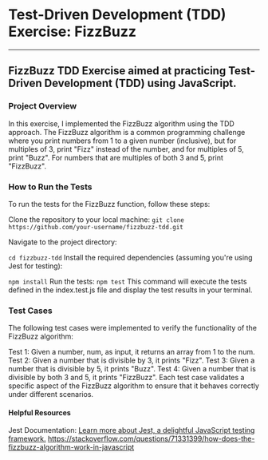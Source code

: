 # Test-Driven Development (TDD) Exercise: FizzBuzz
<hr>

## FizzBuzz TDD Exercise aimed at practicing Test-Driven Development (TDD) using JavaScript.

### Project Overview
In this exercise, I implemented the FizzBuzz algorithm using the TDD approach. The FizzBuzz algorithm is a common programming challenge where you print numbers from 1 to a given number (inclusive), but for multiples of 3, print "Fizz" instead of the number, and for multiples of 5, print "Buzz". For numbers that are multiples of both 3 and 5, print "FizzBuzz".

### How to Run the Tests
To run the tests for the FizzBuzz function, follow these steps:

Clone the repository to your local machine:
`git clone https://github.com/your-username/fizzbuzz-tdd.git`

Navigate to the project directory:

`cd fizzbuzz-tdd`
Install the required dependencies (assuming you're using Jest for testing):

`npm install`
Run the tests:
`npm test`
This command will execute the tests defined in the index.test.js file and display the test results in your terminal.

### Test Cases
The following test cases were implemented to verify the functionality of the FizzBuzz algorithm:

Test 1: Given a number, num, as input, it returns an array from 1 to the num.
Test 2: Given a number that is divisible by 3, it prints "Fizz".
Test 3: Given a number that is divisible by 5, it prints "Buzz".
Test 4: Given a number that is divisible by both 3 and 5, it prints "FizzBuzz".
Each test case validates a specific aspect of the FizzBuzz algorithm to ensure that it behaves correctly under different scenarios.

#### Helpful Resources
Jest Documentation: [Learn more about Jest, a delightful JavaScript testing framework.](https://jestjs.io/)
https://stackoverflow.com/questions/71331399/how-does-the-fizzbuzz-algorithm-work-in-javascript
